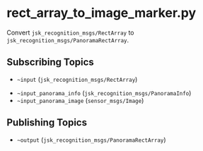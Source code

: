 # rect_array_to_image_marker.py

Convert `jsk_recognition_msgs/RectArray` to `jsk_recognition_msgs/PanoramaRectArray`.

## Subscribing Topics
* `~input` (`jsk_recognition_msgs/RectArray`)
- `~input_panorama_info` (`jsk_recognition_msgs/PanoramaInfo`)
- `~input_panorama_image` (`sensor_msgs/Image`)

## Publishing Topics
* `~output` (`jsk_recognition_msgs/PanoramaRectArray`)